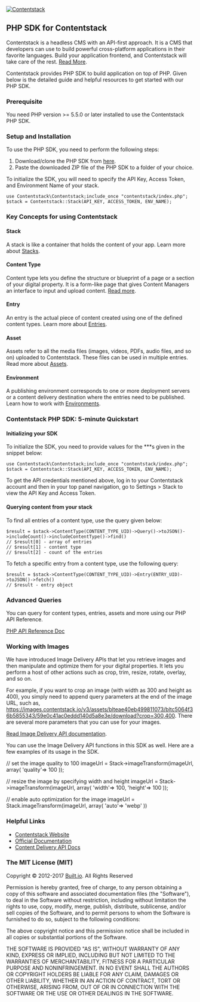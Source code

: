 [![Contentstack](https://www.contentstack.com/docs/static/images/contentstack.png)](https://www.contentstack.com/)

## PHP SDK for Contentstack

Contentstack is a headless CMS with an API-first approach. It is a CMS that developers can use to build powerful cross-platform applications in their favorite languages. Build your application frontend, and Contentstack will take care of the rest. [Read More](https://www.contentstack.com/). 

Contentstack provides PHP SDK to build application on top of PHP. Given below is the detailed guide and helpful resources to get started with our PHP SDK.


### Prerequisite

You need PHP version &gt;= 5.5.0 or later installed to use the Contentstack PHP SDK.

### Setup and Installation

To use the PHP SDK, you need to perform the following steps:

1. Download/clone the PHP SDK from [here](https://github.com/builtio-contentstack/contentstack-php.git). 
2. Paste the downloaded ZIP file of the PHP SDK to a folder of your choice. 

To initialize the SDK, you will need to specify the API Key, Access Token, and Environment Name of your stack.

    use Contentstack\Contentstack;include_once "contentstack/index.php";
    $stack = Contentstack::Stack(API_KEY, ACCESS_TOKEN, ENV_NAME);

### Key Concepts for using Contentstack

#### Stack

A stack is like a container that holds the content of your app. Learn more about [Stacks](https://www.contentstack.com/docs/guide/stack).

#### Content Type

Content type lets you define the structure or blueprint of a page or a section of your digital property. It is a form-like page that gives Content Managers an interface to input and upload content. [Read more](https://www.contentstack.com/docs/guide/content-types).

#### Entry

An entry is the actual piece of content created using one of the defined content types. Learn more about [Entries](https://www.contentstack.com/docs/guide/content-management#working-with-entries). 

#### Asset

Assets refer to all the media files (images, videos, PDFs, audio files, and so on) uploaded to Contentstack. These files can be used in multiple entries. Read more about [Assets](https://www.contentstack.com/docs/guide/content-management#working-with-assets). 

#### Environment

A publishing environment corresponds to one or more deployment servers or a content delivery destination where the entries need to be published. Learn how to work with [Environments](https://www.contentstack.com/docs/guide/environments). 

  
  

### Contentstack PHP SDK: 5-minute Quickstart

#### Initializing your SDK 

To initialize the SDK, you need to provide values for the ***s given in the snippet below:

    use Contentstack\Contentstack;include_once "contentstack/index.php";
    $stack = Contentstack::Stack(API_KEY, ACCESS_TOKEN, ENV_NAME);

To get the API credentials mentioned above, log in to your Contentstack account and then in your top panel navigation, go to Settings &gt; Stack to view the API Key and Access Token.

  

#### Querying content from your stack

To find all entries  of a content type, use the query given below:

    $result = $stack->ContentType(CONTENT_TYPE_UID)->Query()->toJSON()->includeCount()->includeContentType()->find()
    // $result[0] - array of entries
    // $result[1] - content type
    // $result[2] - count of the entries

  
  

To fetch a specific entry from a content type, use the following query:

    $result = $stack->ContentType(CONTENT_TYPE_UID)->Entry(ENTRY_UID)->toJSON()->fetch()
    // $result - entry object

### Advanced Queries

You can query for content types, entries, assets and more using our PHP API Reference. 

[PHP API Reference Doc](https://www.contentstack.com/docs/platforms/php/api-reference/)

  

### Working with Images

We have introduced Image Delivery APIs that let you retrieve images and then manipulate and optimize them for your digital properties. It lets you perform a host of other actions such as crop, trim, resize, rotate, overlay, and so on. 

For example, if you want to crop an image (with width as 300 and height as 400), you simply need to append query parameters at the end of the image URL, such as, https://images.contentstack.io/v3/assets/blteae40eb499811073/bltc5064f36b5855343/59e0c41ac0eddd140d5a8e3e/download?crop=300,400. There are several more parameters that you can use for your images. 

[Read Image Delivery API documentation](https://www.contentstack.com/docs/apis/image-delivery-api/). 

You can use the Image Delivery API functions in this SDK as well. Here are a few examples of its usage in the SDK.

// set the image quality to 100
imageUrl = Stack->imageTransform(imageUrl, array(
'quality'=> 100
));

// resize the image by specifying width and height
imageUrl = Stack->imageTransform(imageUrl, array(
'width'=> 100,
'height'=> 100
));

// enable auto optimization for the image
imageUrl = Stack.imageTransform(imageUrl, array(
'auto'=> 'webp'
))



### Helpful Links

- [Contentstack Website](https://www.contentstack.com) 
- [Official Documentation](https://contentstack.com/docs) 
- [Content Delivery API Docs](https://contentstack.com/docs/apis/content-delivery-api/) 

### The MIT License (MIT)

Copyright © 2012-2017 [Built.io](https://www.built.io/). All Rights Reserved

Permission is hereby granted, free of charge, to any person obtaining a copy of this software and associated documentation files (the "Software"), to deal in the Software without restriction, including without limitation the rights to use, copy, modify, merge, publish, distribute, sublicense, and/or sell copies of the Software, and to permit persons to whom the Software is furnished to do so, subject to the following conditions:

The above copyright notice and this permission notice shall be included in all copies or substantial portions of the Software.

THE SOFTWARE IS PROVIDED "AS IS", WITHOUT WARRANTY OF ANY KIND, EXPRESS OR IMPLIED, INCLUDING BUT NOT LIMITED TO THE WARRANTIES OF MERCHANTABILITY, FITNESS FOR A PARTICULAR PURPOSE AND NONINFRINGEMENT. IN NO EVENT SHALL THE AUTHORS OR COPYRIGHT HOLDERS BE LIABLE FOR ANY CLAIM, DAMAGES OR OTHER LIABILITY, WHETHER IN AN ACTION OF CONTRACT, TORT OR OTHERWISE, ARISING FROM, OUT OF OR IN CONNECTION WITH THE SOFTWARE OR THE USE OR OTHER DEALINGS IN THE SOFTWARE.
